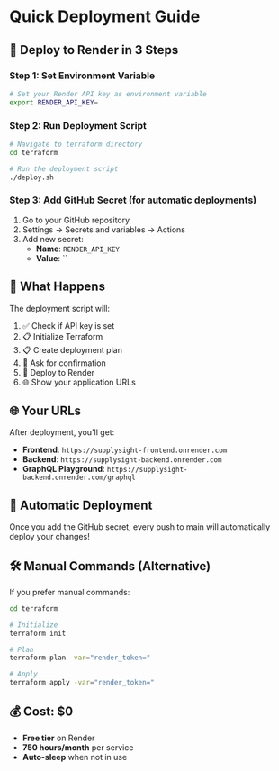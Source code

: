 # Quick Deployment Guide

## 🚀 Deploy to Render in 3 Steps

### Step 1: Set Environment Variable

```bash
# Set your Render API key as environment variable
export RENDER_API_KEY=
```

### Step 2: Run Deployment Script

```bash
# Navigate to terraform directory
cd terraform

# Run the deployment script
./deploy.sh
```

### Step 3: Add GitHub Secret (for automatic deployments)

1. Go to your GitHub repository
2. Settings → Secrets and variables → Actions
3. Add new secret:
   - **Name**: `RENDER_API_KEY`
   - **Value**: ``

## 🎯 What Happens

The deployment script will:
1. ✅ Check if API key is set
2. 📋 Initialize Terraform
3. 📋 Create deployment plan
4. 🤔 Ask for confirmation
5. 🚀 Deploy to Render
6. 🌐 Show your application URLs

## 🌐 Your URLs

After deployment, you'll get:
- **Frontend**: `https://supplysight-frontend.onrender.com`
- **Backend**: `https://supplysight-backend.onrender.com`
- **GraphQL Playground**: `https://supplysight-backend.onrender.com/graphql`

## 🔄 Automatic Deployment

Once you add the GitHub secret, every push to main will automatically deploy your changes!

## 🛠️ Manual Commands (Alternative)

If you prefer manual commands:

```bash
cd terraform

# Initialize
terraform init

# Plan
terraform plan -var="render_token="

# Apply
terraform apply -var="render_token="
```

## 💰 Cost: $0

- **Free tier** on Render
- **750 hours/month** per service
- **Auto-sleep** when not in use
